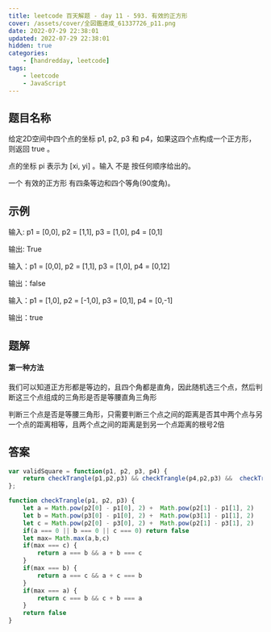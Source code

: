 ```yaml
---
title: leetcode 百天解题 - day 11 - 593. 有效的正方形
cover: /assets/cover/全図鑑達成_61337726_p11.png
date: 2022-07-29 22:38:01
updated: 2022-07-29 22:38:01
hidden: true
categories:
    - [handredday, leetcode]
tags:
    - leetcode
    - JavaScript
---
```

## 题目名称

给定2D空间中四个点的坐标 p1, p2, p3 和 p4，如果这四个点构成一个正方形，则返回 true 。

点的坐标 pi 表示为 [xi, yi] 。输入 不是 按任何顺序给出的。

一个 有效的正方形 有四条等边和四个等角(90度角)。

## 示例

输入: p1 = [0,0], p2 = [1,1], p3 = [1,0], p4 = [0,1]

输出: True

输入：p1 = [0,0], p2 = [1,1], p3 = [1,0], p4 = [0,12]

输出：false

输入：p1 = [1,0], p2 = [-1,0], p3 = [0,1], p4 = [0,-1]

输出：true

## 题解

#### 第一种方法
我们可以知道正方形都是等边的，且四个角都是直角，因此随机选三个点，然后判断这三个点组成的三角形是否是等腰直角三角形

判断三个点是否是等腰三角形，只需要判断三个点之间的距离是否其中两个点与另一个点的距离相等，且两个点之间的距离是到另一个点距离的根号2倍

## 答案

~~~js
var validSquare = function(p1, p2, p3, p4) {
    return checkTrangle(p1,p2,p3) && checkTrangle(p4,p2,p3) &&  checkTrangle(p1,p2,p4) && checkTrangle(p1,p3,p4)
};

function checkTrangle(p1, p2, p3) {
    let a = Math.pow(p2[0] - p1[0], 2) +  Math.pow(p2[1] - p1[1], 2)
    let b = Math.pow(p3[0] - p1[0], 2) +  Math.pow(p3[1] - p1[1], 2)
    let c = Math.pow(p2[0] - p3[0], 2) +  Math.pow(p2[1] - p3[1], 2)
    if(a === 0 || b === 0 || c === 0) return false
    let max= Math.max(a,b,c)
    if(max === c) {
        return a === b && a + b === c
    }
    if(max === b) {
        return a === c && a + c === b
    }
    if(max === a) {
        return c === b && c + b === a
    }
    return false
}

~~~